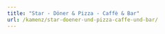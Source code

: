 ```yaml
---
title: "Star - Döner & Pizza - Caffè & Bar"
url: /kamenz/star-doener-und-pizza-caffe-und-bar/
---
```

